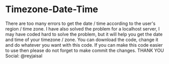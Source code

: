 # Timezone-Date-Time
There are too many errors to get the date / time according to the user's region / time zone. I have also solved the problem for a localhost server, I may have coded hard to solve the problem, but it will help you get the date and time of your timezone / zone.  You can download the code, change it and do whatever you want with this code.  If you can make this code easier to use then please do not forget to make commit the changes.  THANK YOU  Social: @reyjaisal
